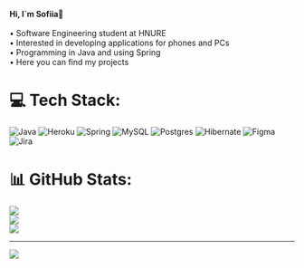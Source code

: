 
**Hi, I´m Sofiia**💫<br><br>• Software Engineering student at НNURE<br>• Interested in developing applications for phones and PCs<br>• Programming in Java and using Spring<br>• Here you can find my projects<br>


# 💻 Tech Stack:
![Java](https://img.shields.io/badge/java-%23ED8B00.svg?style=flat-square&logo=openjdk&logoColor=white) ![Heroku](https://img.shields.io/badge/heroku-%23430098.svg?style=flat-square&logo=heroku&logoColor=white) ![Spring](https://img.shields.io/badge/spring-%236DB33F.svg?style=flat-square&logo=spring&logoColor=white) ![MySQL](https://img.shields.io/badge/mysql-4479A1.svg?style=flat-square&logo=mysql&logoColor=white) ![Postgres](https://img.shields.io/badge/postgres-%23316192.svg?style=flat-square&logo=postgresql&logoColor=white) ![Hibernate](https://img.shields.io/badge/Hibernate-59666C?style=flat-square&logo=Hibernate&logoColor=white) ![Figma](https://img.shields.io/badge/figma-%23F24E1E.svg?style=flat-square&logo=figma&logoColor=white) ![Jira](https://img.shields.io/badge/jira-%230A0FFF.svg?style=flat-square&logo=jira&logoColor=white)
# 📊 GitHub Stats:
![](https://github-readme-stats.vercel.app/api?username=KhapalSofiia&theme=shadow_blue&hide_border=false&include_all_commits=true&count_private=true)<br/>
![](https://nirzak-streak-stats.vercel.app/?user=KhapalSofiia&theme=shadow_blue&hide_border=false)<br/>
![](https://github-readme-stats.vercel.app/api/top-langs/?username=KhapalSofiia&theme=shadow_blue&hide_border=false&include_all_commits=true&count_private=true&layout=compact)

---
[![](https://visitcount.itsvg.in/api?id=KhapalSofiia&icon=0&color=0)](https://visitcount.itsvg.in)

<!-- Proudly created with GPRM ( https://gprm.itsvg.in ) -->
